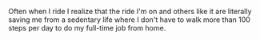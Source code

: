 Often when I ride I realize that the ride I'm on and others like it are literally saving me from a sedentary life where I don't have to walk more than 100 steps per day to do my full-time job from home.